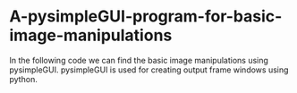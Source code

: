 # A-pysimpleGUI-program-for-basic-image-manipulations
In the following code we can find the basic image manipulations using pysimpleGUI. pysimpleGUI is used for creating output frame windows using python.
